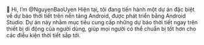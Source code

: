 👋 Hi, I’m @NguyenBaoUyen
Hiện tại, tôi đang tiến hành một dự án đặc biệt về dự báo thời tiết trên nền tảng Android, được phát triển bằng Android Studio.
Dự án này nhằm mục tiêu cung cấp những dự báo thời tiết ngay trên thiết bị di động của người dùng, giúp mọi người có thể chuẩn bị tốt 
hơn cho các điều kiện thời tiết sắp tới.

